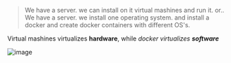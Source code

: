 > We have a server. we can install on it virtual mashines and run it. or..  
> We have a server. we install one operating system. and install a docker and create docker containers with different OS's.

Virtual mashines virtualizes **hardware**, while _docker virtualizes **software**_

![image](https://user-images.githubusercontent.com/63263301/227731132-89d41f4c-f9ac-4666-b4f2-0f85b6ea90e4.png)

